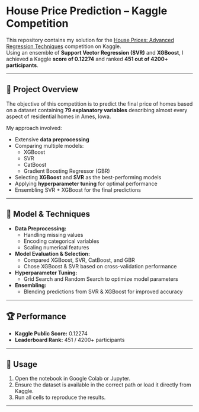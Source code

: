 # House Price Prediction – Kaggle Competition

This repository contains my solution for the [House Prices: Advanced Regression Techniques](https://www.kaggle.com/c/house-prices-advanced-regression-techniques) competition on Kaggle.  
Using an ensemble of **Support Vector Regression (SVR)** and **XGBoost**, I achieved a Kaggle **score of 0.12274** and ranked **451 out of 4200+ participants**.

---

## 📌 Project Overview
The objective of this competition is to predict the final price of homes based on a dataset containing **79 explanatory variables** describing almost every aspect of residential homes in Ames, Iowa.

My approach involved:
- Extensive **data preprocessing**
- Comparing multiple models:
  - XGBoost
  - SVR
  - CatBoost
  - Gradient Boosting Regressor (GBR)
- Selecting **XGBoost** and **SVR** as the best-performing models
- Applying **hyperparameter tuning** for optimal performance
- Ensembling SVR + XGBoost for the final predictions
  
---

## 🚀 Model & Techniques
- **Data Preprocessing:**
  - Handling missing values
  - Encoding categorical variables
  - Scaling numerical features
- **Model Evaluation & Selection:**
  - Compared XGBoost, SVR, CatBoost, and GBR
  - Chose XGBoost & SVR based on cross-validation performance
- **Hyperparameter Tuning:**
  - Grid Search and Random Search to optimize model parameters
- **Ensembling:**
  - Blending predictions from SVR & XGBoost for improved accuracy

---

## 🏆 Performance
- **Kaggle Public Score:** 0.12274  
- **Leaderboard Rank:** 451 / 4200+ participants

---

## 📖 Usage
1. Open the notebook in Google Colab or Jupyter.
2. Ensure the dataset is available in the correct path or load it directly from Kaggle.
3. Run all cells to reproduce the results.

---
